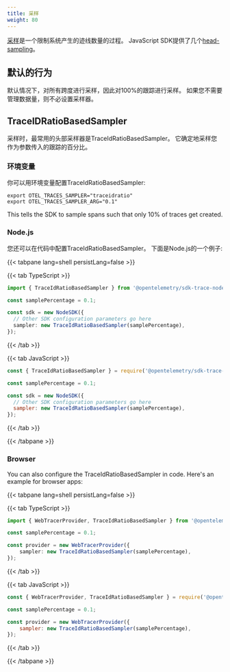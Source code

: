 ```yaml
---
title: 采样
weight: 80
---
```


[采样](../../concepts/sampling/)是一个限制系统产生的迹线数量的过程。
JavaScript SDK提供了几个[head-sampling](../../concepts/sampling#head-sampling)。

## 默认的行为

默认情况下，对所有跨度进行采样，因此对100%的跟踪进行采样。
如果您不需要管理数据量，则不必设置采样器。

## TraceIDRatioBasedSampler

采样时，最常用的头部采样器是TraceIdRatioBasedSampler。
它确定地采样您作为参数传入的跟踪的百分比。

### 环境变量

你可以用环境变量配置TraceIdRatioBasedSampler:

```shell
export OTEL_TRACES_SAMPLER="traceidratio"
export OTEL_TRACES_SAMPLER_ARG="0.1"
```

This tells the SDK to sample spans such that only 10% of traces get created.

### Node.js

您还可以在代码中配置TraceIdRatioBasedSampler。
下面是Node.js的一个例子:

<!-- prettier-ignore-start -->
{{< tabpane lang=shell persistLang=false >}}

{{< tab TypeScript >}}
```ts
import { TraceIdRatioBasedSampler } from '@opentelemetry/sdk-trace-node';

const samplePercentage = 0.1;

const sdk = new NodeSDK({
  // Other SDK configuration parameters go here
  sampler: new TraceIdRatioBasedSampler(samplePercentage),
});
```
{{< /tab >}}

{{< tab JavaScript >}}
```js
const { TraceIdRatioBasedSampler } = require('@opentelemetry/sdk-trace-node');

const samplePercentage = 0.1;

const sdk = new NodeSDK({
  // Other SDK configuration parameters go here
  sampler: new TraceIdRatioBasedSampler(samplePercentage),
});
```
{{< /tab >}}

{{< /tabpane >}}
<!-- prettier-ignore-end -->

### Browser

You can also configure the TraceIdRatioBasedSampler in code. Here's an example
for browser apps:

<!-- prettier-ignore-start -->
{{< tabpane lang=shell persistLang=false >}}

{{< tab TypeScript >}}
```ts
import { WebTracerProvider, TraceIdRatioBasedSampler } from '@opentelemetry/sdk-trace-web';

const samplePercentage = 0.1;

const provider = new WebTracerProvider({
    sampler: new TraceIdRatioBasedSampler(samplePercentage),
});
```
{{< /tab >}}

{{< tab JavaScript >}}
```js
const { WebTracerProvider, TraceIdRatioBasedSampler } = require('@opentelemetry/sdk-trace-web');

const samplePercentage = 0.1;

const provider = new WebTracerProvider({
    sampler: new TraceIdRatioBasedSampler(samplePercentage),
});
```
{{< /tab >}}

{{< /tabpane >}}
<!-- prettier-ignore-end -->
